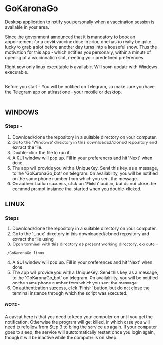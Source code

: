 # GoKaronaGo
Desktop application to notify you personally when a vaccination session is available in your area.

Since the government announced that it is mandatory to book an appointement for a covid vaccine dose in prior, one has to really be quite lucky to grab a slot before another day turns into a houseful show. Thus the motivation for this app - which notifies you personally, within a minute of opening of a vaccinnation slot, meeting your predefined preferences.


Right now only linux executable is available. Will soon update with Windows executable.

<br>
Before you start - You will be notified on Telegram, so make sure you have the Telegram app on atleast one - your mobile or desktop.
<br><br>

## WINDOWS
### Steps - 
1. Download/clone the  repository in a suitable directory on your computer.
2. Go to the 'Windows' directory in this downloaded/cloned repository and extract the file. 
3. Double-click the file to run it. 
4. A GUI window will pop up. Fill in your preferences and hit 'Next' when done.
5. The app will provide you with a UniqueKey. Send this key, as a message, to the 'GoKaronaGo_bot' on telegram. On availability, you will be notified on the same phone number from which you sent the message.
6. On authentication success, click on 'Finish' button, but do not close the commnd prompt instance that started when you double-clicked. 


## LINUX
### Steps
1. Download/clone the  repository in a suitable directory on your computer.
2. Go to the 'Linux' directory in this downloaded/cloned repository and extract the file using 
3. Open terminal with this directory as present working directory, execute - 

```
./GoKaronaGo_linux
```
4. A GUI window will pop up. Fill in your preferences and hit 'Next' when done.
5. The app will provide you with a UniqueKey. Send this key, as a message, to the 'GoKaronaGo_bot' on telegram. On availability, you will be notified on the same phone number from which you sent the message.
6. On authentication success, click 'Finish' button, but do not close the terminal instance through which the script was executed. 

##### NOTE - 
A caveat here is that you need to keep your computer on until you get the notification. Otherwise the program will get killed, in which case you will need to refollow from Step 3 to bring the service up again. If your computer goes to sleep, the service will autotomatically restart once you login again, though it will be inactive while the computer is on sleep.
